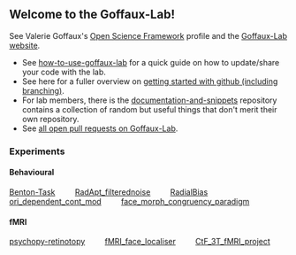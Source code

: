 
<!-- 
HELLO FELLOW SCIENTIST! 

The message you are about to read is TOP SECRET.

If you're about to add a link to an experiment, then please make sure the link points to the repo on the Goffaux-Lab account, not the one on your personal account so as to not send people away to a personal account (where the code my be in the middle of being updated, and might confuse people who want to fork and contribute to the version that the lab would use in the future).

Below is how to add a link:

[<the repo name here>](https://github.com/Goffaux-Lab/<the repo name here>) &emsp;&emsp;
                                                                              ^    ^
                                                                            These allows
                                                                            a nice gap in
                                                                            between links
-->

## Welcome to the Goffaux-Lab!

See Valerie Goffaux's [Open Science Framework](https://osf.io/zxjkh/) profile and the
[Goffaux-Lab website](https://sites.uclouvain.be/goffauxlab/index.html).

- See
[how-to-use-goffaux-lab](https://github.com/Goffaux-Lab/how-to-use-goffaux-lab)
for a quick guide on how to update/share your code with the lab. 
- See here for a fuller
overview on [getting started with github (including branching)](https://github.com/Goffaux-Lab/documentation-and-snippets/blob/main/Git_Github_mini-workshop.pdf). 
- For lab members, there is the [documentation-and-snippets](https://github.com/Goffaux-Lab/documentation-and-snippets) repository contains a collection of random but useful things that don't merit their own repository.
- See [all open pull requests on Goffaux-Lab](https://github.com/pulls?user=Goffaux-Lab).

### Experiments
#### Behavioural
[Benton-Task](https://github.com/Goffaux-Lab/Benton-Task) &emsp;&emsp;
[RadApt_filterednoise](https://github.com/Goffaux-Lab/RadApt_filterednoise) &emsp;&emsp;
[RadialBias](https://github.com/Goffaux-Lab/RadialBias) &emsp;&emsp;
[ori_dependent_cont_mod](https://github.com/Goffaux-Lab/ori_dependent_cont_mod) &emsp;&emsp;
[face_morph_congruency_paradigm](https://github.com/Goffaux-Lab/face_morph_congruency_paradigm) &emsp;&emsp;

#### fMRI 
[psychopy-retinotopy](https://github.com/Goffaux-Lab/psychopy-retinotopy) &emsp;&emsp;
[fMRI_face_localiser](https://github.com/Goffaux-Lab/fMRI_face_localiser) &emsp;&emsp;
[CtF_3T_fMRI_project](https://github.com/Goffaux-Lab/CtF_3T_fMRI_project) &emsp;&emsp;
